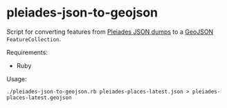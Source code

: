# pleiades-json-to-geojson

Script for converting features from [Pleiades JSON dumps](http://pleiades.stoa.org/downloads) to a [GeoJSON](http://geojson.org/) `FeatureCollection`.

Requirements:

 * Ruby

Usage:

    ./pleiades-json-to-geojson.rb pleiades-places-latest.json > pleiades-places-latest.geojson
